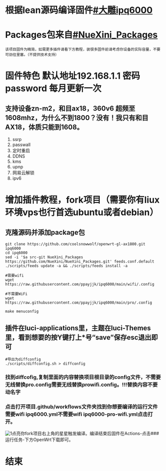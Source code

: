 # 根据lean源码编译固件[#大雕ipq6000](https://github.com/coolsnowwolf/openwrt-gl-ax1800 "悬停显示") 
# Packages包来自[#NueXini_Packages](https://github.com/NueXini/NueXini_Packages "悬停显示")

`该项目固件为精简，如需更多插件请看下方教程，装很多固件前请考虑你设备的实际容量，不要可劲往里塞。（不提供技术支持）`

# 固件特色 默认地址192.168.1.1 密码 password 每月更新一次

## 支持设备zn-m2，和目ax18，360v6 超频至1608mhz，为什么不到1800？没有！我只有和目AX18，体质只能到1608。
1. ssrp
2. passwall
3. 定时重启
4. DDNS
5. kms
6. upnp
7. 网易云解锁
8. ipv6


# 增加插件教程，fork项目（需要你有liux环境vps也行首选ubuntu或者debian）

## 克隆源码并添加package包
```
git clone https://github.com/coolsnowwolf/openwrt-gl-ax1800.git ipq6000
cd ipq6000
sed -i '$a src-git NueXini_Packages https://github.com/NueXini/NueXini_Packages.git' feeds.conf.default
./scripts/feeds update -a && ./scripts/feeds install -a
```
```
#需要wifi
wget https://raw.githubusercontent.com/ppayjjk/ipq6000/main/wifi/.config
```
```
#不需要WiFi
wget https://raw.githubusercontent.com/ppayjjk/ipq6000/main/pro/.config
```
```
make menuconfig
```
## 插件在luci-applications里，主题在luci-Themes里，看到想要的按Y键打上*号“save”保存esc退出即可
```
#导出为diffconfig
./scripts/diffconfig.sh > diffconfig
```
### 找到diffcofig,复制里面的内容替换项目根目录的config文件，不需要无线替换pro.config需要无线替换prowifi.config。!!!替换内容不要动名字

### 点击打开项目.github/workflows文件夹找到你想要编译的运行文件需要wifi ipq6000.yml不需要wifi ipq6000-pro-wifi.yml点击打开。
![1](https://user-images.githubusercontent.com/92498741/197912728-4a4b32b2-43b0-4bde-8970-abc5b840bb9d.png)点亮你fork项目右上角的星星触发编译。编译结束后固件在Actions-点击### 运行任务-下方OpenWrt下载即可。


# 结束
